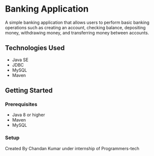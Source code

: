 # Banking Application

A simple banking application that allows users to perform basic banking operations such as creating an account, checking balance, depositing money, withdrawing money, and transferring money between accounts.

## Technologies Used

- Java SE
- JDBC
- MySQL
- Maven

## Getting Started

### Prerequisites

- Java 8 or higher
- Maven
- MySQL

### Setup

Created By Chandan Kumar under internship of Programmers-tech